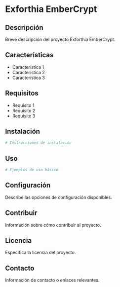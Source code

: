 
# Exforthia EmberCrypt

## Descripción

Breve descripción del proyecto Exforthia EmberCrypt.

## Características

- Característica 1
- Característica 2
- Característica 3

## Requisitos

- Requisito 1
- Requisito 2
- Requisito 3

## Instalación

```bash
# Instrucciones de instalación
```

## Uso

```bash
# Ejemplos de uso básico
```

## Configuración

Describe las opciones de configuración disponibles.

## Contribuir

Información sobre cómo contribuir al proyecto.

## Licencia

Especifica la licencia del proyecto.

## Contacto

Información de contacto o enlaces relevantes.

